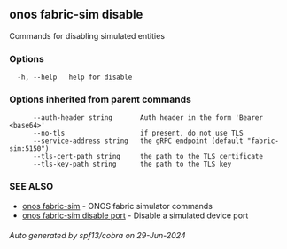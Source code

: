 <!--
SPDX-FileCopyrightText: 2019-present Open Networking Foundation <info@opennetworking.org>

SPDX-License-Identifier: Apache-2.0
-->

## onos fabric-sim disable

Commands for disabling simulated entities

### Options

```
  -h, --help   help for disable
```

### Options inherited from parent commands

```
      --auth-header string       Auth header in the form 'Bearer <base64>'
      --no-tls                   if present, do not use TLS
      --service-address string   the gRPC endpoint (default "fabric-sim:5150")
      --tls-cert-path string     the path to the TLS certificate
      --tls-key-path string      the path to the TLS key
```

### SEE ALSO

* [onos fabric-sim](onos_fabric-sim.md)	 - ONOS fabric simulator commands
* [onos fabric-sim disable port](onos_fabric-sim_disable_port.md)	 - Disable a simulated device port

###### Auto generated by spf13/cobra on 29-Jun-2024
